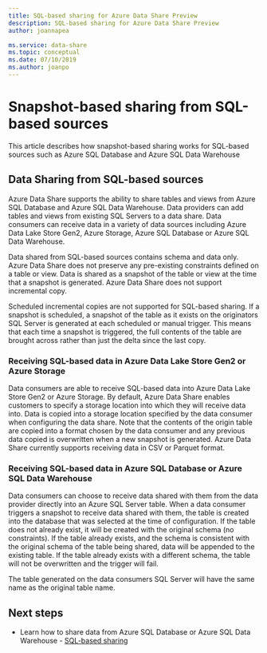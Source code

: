 ```yaml
---
title: SQL-based sharing for Azure Data Share Preview  
description: SQL-based sharing for Azure Data Share Preview   
author: joannapea

ms.service: data-share
ms.topic: conceptual
ms.date: 07/10/2019
ms.author: joanpo
---
```


# Snapshot-based sharing from SQL-based sources

This article describes how snapshot-based sharing works for SQL-based sources such as Azure SQL Database and Azure SQL Data Warehouse

## Data Sharing from SQL-based sources
Azure Data Share supports the ability to share tables and views from Azure SQL Database and Azure SQL Data Warehouse. Data providers can add tables and views from existing SQL Servers to a data share. Data consumers can receive data in a variety of data sources including Azure Data Lake Store Gen2, Azure Storage, Azure SQL Database or Azure SQL Data Warehouse. 

Data shared from SQL-based sources contains schema and data only. Azure Data Share does not preserve any pre-existing constraints defined on a table or view. Data is shared as a snapshot of the table or view at the time that a snapshot is generated. Azure Data Share does not support incremental copy.

Scheduled incremental copies are not supported for SQL-based sharing. If a snapshot is scheduled, a snapshot of the table as it exists on the originators SQL Server is generated at each scheduled or manual trigger. This means that each time a snapshot is triggered, the full contents of the table are brought across rather than just the delta since the last copy. 

### Receiving SQL-based data in Azure Data Lake Store Gen2 or Azure Storage
Data consumers are able to receive SQL-based data into Azure Data Lake Store Gen2 or Azure Storage. By default, Azure Data Share enables customers to specify a storage location into which they will receive data into. Data is copied into a storage location specified by the data consumer when configuring the data share. Note that the contents of the origin table are copied into a format chosen by the data consumer and any previous data copied is overwritten when a new snapshot is generated. Azure Data Share currently supports receiving data in CSV or Parquet format. 

### Receiving SQL-based data in Azure SQL Database or Azure SQL Data Warehouse
Data consumers can choose to receive data shared with them from the data provider directly into an Azure SQL Server table. When a data consumer triggers a snapshot to receive data shared with them, the table is created into the database that was selected at the time of configuration. If the table does not already exist, it will be created with the original schema (no constraints). If the table already exists, and the schema is consistent with the original schema of the table being shared, data will be appended to the existing table. If the table already exists with a different schema, the table will not be overwritten and the trigger will fail. 

The table generated on the data consumers SQL Server will have the same name as the original table name. 

## Next steps

- Learn how to share data from Azure SQL Database or Azure SQL Data Warehouse - [SQL-based sharing](share-your-sql-data.md)

